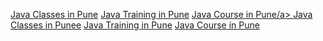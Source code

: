   <a href="https://sites.google.com/sevenmentor.com/software-testing/home">Java Classes in Pune</a>
      <a href="https://sites.google.com/sevenmentor.com/software-testing/home">Java Training in Pune</a>
      <a href="https://sites.google.com/sevenmentor.com/software-testing/home">Java Course in Pune/a>
      <a href="https://www.sevenmentor.com/java-training-classes-in-pune.php">Java Classes in Punee</a>
      <a href="https://www.sevenmentor.com/java-training-classes-in-pune.php">Java Training in Pune</a>
      <a href="https://www.sevenmentor.com/java-training-classes-in-pune.php">Java Course in Pune</a>
